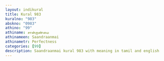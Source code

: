 ```yaml
---
layout: indikural
title: Kural 983
kuralno: "983"
abskno: "0983"
athino: "99"
athiname: சான்றாண்மை
athinameen: Saandraanmai
athinametr: Perfectness
categories: [99]
description: Saandraanmai kural 983 with meaning in tamil and english 
---
```


